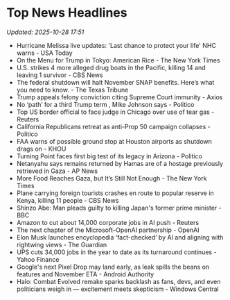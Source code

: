 # Top News Headlines

_Updated: 2025-10-28 17:51_

- Hurricane Melissa live updates: 'Last chance to protect your life' NHC warns - USA Today
- On the Menu for Trump in Tokyo: American Rice - The New York Times
- U.S. strikes 4 more alleged drug boats in the Pacific, killing 14 and leaving 1 survivor - CBS News
- The federal shutdown will halt November SNAP benefits. Here’s what you need to know. - The Texas Tribune
- Trump appeals felony conviction citing Supreme Court immunity - Axios
- No ‘path’ for a third Trump term , Mike Johnson says - Politico
- Top US border official to face judge in Chicago over use of tear gas - Reuters
- California Republicans retreat as anti-Prop 50 campaign collapses - Politico
- FAA warns of possible ground stop at Houston airports as shutdown drags on - KHOU
- Turning Point faces first big test of its legacy in Arizona - Politico
- Netanyahu says remains returned by Hamas are of a hostage previously retrieved in Gaza - AP News
- More Food Reaches Gaza, but It’s Still Not Enough - The New York Times
- Plane carrying foreign tourists crashes en route to popular reserve in Kenya, killing 11 people - CBS News
- Shinzo Abe: Man pleads guilty to killing Japan's former prime minister - BBC
- Amazon to cut about 14,000 corporate jobs in AI push - Reuters
- The next chapter of the Microsoft–OpenAI partnership - OpenAI
- Elon Musk launches encyclopedia ‘fact-checked’ by AI and aligning with rightwing views - The Guardian
- UPS cuts 34,000 jobs in the year to date as its turnaround continues - Yahoo Finance
- Google's next Pixel Drop may land early, as leak spills the beans on features and November ETA - Android Authority
- Halo: Combat Evolved remake sparks backlash as fans, devs, and even politicians weigh in — excitement meets skepticism - Windows Central